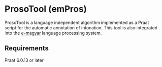 # ProsoTool (emPros)
ProsoTool is a language independent algorithm implemented as a Praat script for the automatic annotation of intonation. This tool is also integrated into the [e-magyar](http://www.e-magyar.hu) language processing system.

## Requirements

Praat 6.0.13 or later
